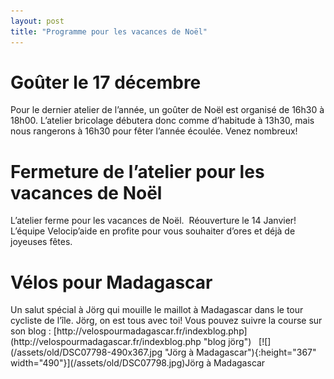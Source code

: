 ```yaml
---
layout: post
title: "Programme pour les vacances de Noël"
---
```



<h1>Goûter le 17 décembre</h1>
Pour le dernier atelier de l’année, un goûter de Noël est organisé de 16h30 à 18h00.
L’atelier bricolage débutera donc comme d’habitude à 13h30, mais nous rangerons à 16h30 pour fêter l’année écoulée. Venez nombreux!
 
<h1>Fermeture de l’atelier pour les vacances de Noël</h1>
L’atelier ferme pour les vacances de Noël.  Réouverture le 14 Janvier!
L’équipe Velocip’aide en profite pour vous souhaiter d’ores et déjà de joyeuses fêtes.
 
<h1>Vélos pour Madagascar</h1>
Un salut spécial à Jörg qui mouille le maillot à Madagascar dans le tour cycliste de l’île.
Jörg, on est tous avec toi! Vous pouvez suivre la course sur son blog : [http://velospourmadagascar.fr/indexblog.php](http://velospourmadagascar.fr/indexblog.php "blog jörg")
 
[![](/assets/old/DSC07798-490x367.jpg "Jörg à Madagascar"){:height="367" width="490"}](/assets/old/DSC07798.jpg)Jörg à Madagascar
